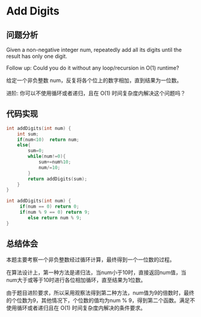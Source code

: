 #  Add Digits

## 问题分析
Given a non-negative integer num, repeatedly add all its digits until the result has only one digit.

Follow up: Could you do it without any loop/recursion in O(1) runtime?

给定一个非负整数 num，反复将各个位上的数字相加，直到结果为一位数。

进阶: 你可以不使用循环或者递归，且在 O(1) 时间复杂度内解决这个问题吗？

## 代码实现
``` C
int addDigits(int num) {
    int sum;
    if(num<10)  return num;  
    else{  
        sum=0;
        while(num!=0){
            sum+=num%10;
            num/=10;
        }  
        return addDigits(sum); 
    }  
}

int addDigits(int num) {
     if(num == 0) return 0;  
     if(num % 9 == 0) return 9;   
        else return num % 9;  
}
```

## 总结体会

本题主要考察一个非负整数经过循环计算，最终得到一个一位数的过程。

在算法设计上，第一种方法是递归法，当num小于10时，直接返回num值，当num大于或等于10时进行各位相加循环，直至结果为1位数。

由于题目进阶要求，所以采用观察法得到第二种方法，num值为9的倍数时，最终的个位数为9，其他情况下，个位数的值均为num % 9，得到第二个函数。满足不使用循环或者递归且在 O(1) 时间复杂度内解决的条件要求。